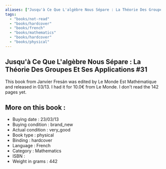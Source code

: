 ```yaml
---
aliases: ["Jusqu'à Ce Que L'algèbre Nous Sépare : La Théorie Des Groupes Et Ses Applications #31"] 
tags: 
  - "books/not-read" 
  - "books/hardcover" 
  - "books/french"
  - "books/mathematics"
  - "books/hardcover"
  - "books/physical"
---
```



## Jusqu'à Ce Que L'algèbre Nous Sépare : La Théorie Des Groupes Et Ses Applications #31
This book from Janvier Fresán was edited by Le Monde Est Mathématique and released in 03/13. I had it for 10.0€ from Le Monde. I don't read the 142 pages yet.

## More on this book :
- Buying date : 23/03/13
- Buying condition : brand_new
- Actual condition : very_good
- Book type : physical
- Binding : hardcover
- Language : French
- Category : Mathematics
- ISBN : 
- Weight in grams : 442
